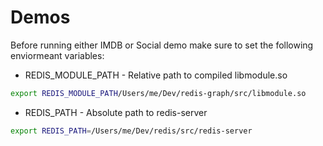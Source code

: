 # Demos

Before running either IMDB or Social demo make sure to set
the following enviormeant variables:

- REDIS_MODULE_PATH - Relative path to compiled libmodule.so

```sh
export REDIS_MODULE_PATH/Users/me/Dev/redis-graph/src/libmodule.so
```

- REDIS_PATH - Absolute path to redis-server

```sh
export REDIS_PATH=/Users/me/Dev/redis/src/redis-server
```
